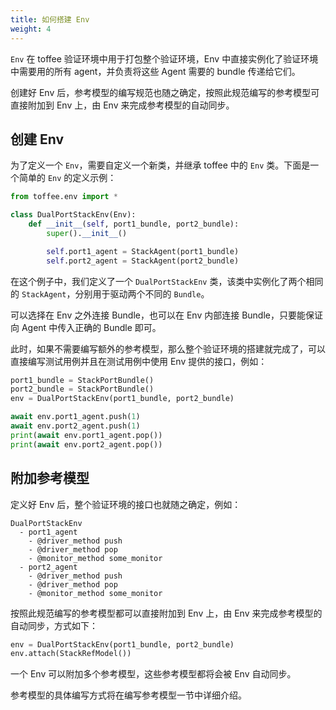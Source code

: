 ```yaml
---
title: 如何搭建 Env
weight: 4
---
```


`Env` 在 toffee 验证环境中用于打包整个验证环境，Env 中直接实例化了验证环境中需要用的所有 agent，并负责将这些 Agent 需要的 bundle 传递给它们。

创建好 Env 后，参考模型的编写规范也随之确定，按照此规范编写的参考模型可直接附加到 Env 上，由 Env 来完成参考模型的自动同步。

## 创建 Env

为了定义一个 `Env`，需要自定义一个新类，并继承 toffee 中的 `Env` 类。下面是一个简单的 `Env` 的定义示例：

```python
from toffee.env import *

class DualPortStackEnv(Env):
    def __init__(self, port1_bundle, port2_bundle):
        super().__init__()

        self.port1_agent = StackAgent(port1_bundle)
        self.port2_agent = StackAgent(port2_bundle)
```

在这个例子中，我们定义了一个 `DualPortStackEnv` 类，该类中实例化了两个相同的 `StackAgent`，分别用于驱动两个不同的 `Bundle`。

可以选择在 Env 之外连接 Bundle，也可以在 Env 内部连接 Bundle，只要能保证向 Agent 中传入正确的 Bundle 即可。

此时，如果不需要编写额外的参考模型，那么整个验证环境的搭建就完成了，可以直接编写测试用例并且在测试用例中使用 Env 提供的接口，例如：

```python
port1_bundle = StackPortBundle()
port2_bundle = StackPortBundle()
env = DualPortStackEnv(port1_bundle, port2_bundle)

await env.port1_agent.push(1)
await env.port2_agent.push(1)
print(await env.port1_agent.pop())
print(await env.port2_agent.pop())
```

## 附加参考模型

定义好 Env 后，整个验证环境的接口也就随之确定，例如：

```
DualPortStackEnv
  - port1_agent
    - @driver_method push
    - @driver_method pop
    - @monitor_method some_monitor
  - port2_agent
    - @driver_method push
    - @driver_method pop
    - @monitor_method some_monitor
```

按照此规范编写的参考模型都可以直接附加到 Env 上，由 Env 来完成参考模型的自动同步，方式如下：

```python
env = DualPortStackEnv(port1_bundle, port2_bundle)
env.attach(StackRefModel())
```

一个 Env 可以附加多个参考模型，这些参考模型都将会被 Env 自动同步。

参考模型的具体编写方式将在编写参考模型一节中详细介绍。
